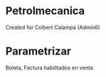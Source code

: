 # Petrolmecanica
Created for Colbert Calampa (Admin6)


# Parametrizar 

Boleta, Factura habilitados en venta